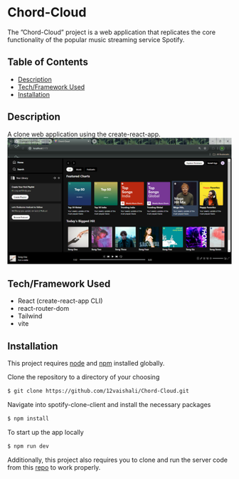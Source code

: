 # Chord-Cloud

The ”Chord-Cloud” project is a web application that replicates the core functionality of the popular music
streaming service Spotify.

## Table of Contents
- [Description](#description)
- [Tech/Framework Used](#techframework-used)
- [Installation](#installation)
  

## Description
A clone web application using the create-react-app. 
![App Screen Shot](https://github.com/12vaishali/Chord-Cloud/blob/main/Screenshot%20(47).png)

## Tech/Framework Used
* React (create-react-app CLI)
* react-router-dom
* Tailwind
* vite

## Installation
This project requires [node](http://nodejs.org) and [npm](https://npmjs.com) installed globally. 

Clone the repository to a directory of your choosing

```sh
$ git clone https://github.com/12vaishali/Chord-Cloud.git
```
Navigate into spotify-clone-client and install the necessary packages

```sh
$ npm install 
```
To start up the app locally

```sh
$ npm run dev
```

Additionally, this project also requires you to clone and run the server code from this [repo](https://github.com/12vaishali/Chord-Cloud.git) to work properly.
